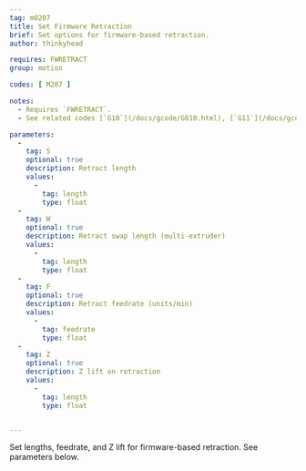 ```yaml
---
tag: m0207
title: Set Firmware Retraction
brief: Set options for firmware-based retraction.
author: thinkyhead

requires: FWRETRACT
group: motion

codes: [ M207 ]

notes:
  - Requires `FWRETRACT`.
  - See related codes [`G10`](/docs/gcode/G010.html), [`G11`](/docs/gcode/G010.html), [`M208`](/docs/gcode/M208.html), and [`M209`](/docs/gcode/M209.html).

parameters:
  -
    tag: S
    optional: true
    description: Retract length
    values:
      -
        tag: length
        type: float
  -
    tag: W
    optional: true
    description: Retract swap length (multi-extruder)
    values:
      -
        tag: length
        type: float
  -
    tag: F
    optional: true
    description: Retract feedrate (units/min)
    values:
      -
        tag: feedrate
        type: float
  -
    tag: Z
    optional: true
    description: Z lift on retraction
    values:
      -
        tag: length
        type: float


---
```


Set lengths, feedrate, and Z lift for firmware-based retraction. See parameters below.
